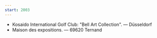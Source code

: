 ```yaml
---
start: 2003
---
```


- Kosaido International Golf Club: "Bell Art Collection". — Düsseldorf
- Maison des expositions. — 69620 Ternand
